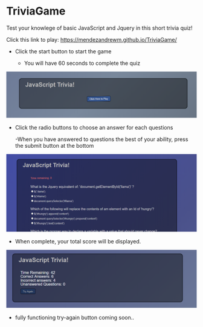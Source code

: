 # TriviaGame

Test your knowlege of basic JavaScript and Jquery in this short trivia quiz!

Click this link to play: https://mendezandrewm.github.io/TriviaGame/


- Click the start button to start the game

    - You will have 60 seconds to complete the quiz

![Image of start-page](assets/images/start.PNG)

- Click the radio buttons to choose an answer for each questions

    -When you have answered to questions the best of your ability, press the submit button at the bottom

![Image of quiz-in-progress](assets/images/in-game.PNG)

- When complete, your total score will be displayed.

![Image of Results Page](assets/images/end.PNG)

- fully functioning try-again button coming soon..

